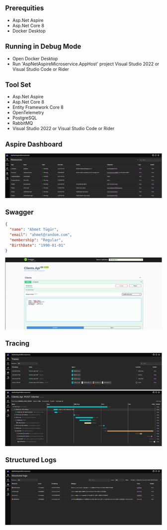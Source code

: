 ## Prerequities

* Asp.Net Aspire
* Asp.Net Core 8
* Docker Desktop


## Running in Debug Mode

* Open Docker Desktop
* Run 'AspNetAspireMicroservice.AppHost' project Visual Studio 2022 or Visual Studio Code or Rider

## Tool Set

* Asp.Net Aspire
* Asp.Net Core 8
* Entity Framework Core 8
* OpenTelemetry
* PostgreSQL
* RabbitMQ
* Visual Studio 2022 or Visual Studio Code or Rider

## Aspire Dashboard

<img src = "https://github.com/ahmettugur/AspNetAspireMicroservice/blob/master/AspNetAspireMicroservice/_images/aspire_dashboard.png" />


## Swagger

```JSON
{
  "name": "Ahmet Tügür",
  "email": "ahmet@random.com",
  "membership": "Regular",
  "BirthDate": "1990-01-01"
}
```

<img src = "https://github.com/ahmettugur/AspNetAspireMicroservice/blob/master/AspNetAspireMicroservice/_images/swagger_ui.png" />


## Tracing

<img src = "https://github.com/ahmettugur/AspNetAspireMicroservice/blob/master/AspNetAspireMicroservice/_images/tracing.png" />

<img src = "https://github.com/ahmettugur/AspNetAspireMicroservice/blob/master/AspNetAspireMicroservice/_images/tracing_detail.png" />

## Structured Logs

<img src = "https://github.com/ahmettugur/AspNetAspireMicroservice/blob/master/AspNetAspireMicroservice/_images/logs.png" />
